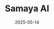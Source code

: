 ---  
layout: startup_page  
title: "Samaya AI"  
id: "samaya.ai"  
permalink: "/samayaaisamaya.ai05142025/"  
website: "https://samaya.ai/"  
funding_round: ""  
funding_amount: "$43.5M"  
investors: "NEA (New Enterprise Associates), Eric Schmidt, Yann LeCun, David Siegel, Marty Chavez, Morgan Stanley"  
about: "Samaya AI is an expert artificial intelligence platform for financial services. It enables customers to create personalized teams of AI agents to supercharge financial research, analysis, and decision-making, with a focus on delivering factual and expert-level insights."  
markets: "AI, Fintech"  
hq: "Mountain View, California, United States"  
founded_year: "2022"  
linkedin: "https://www.linkedin.com/company/samaya-ai"  
twitter: "https://twitter.com/samaya_AI"  
instagram: ""  
facebook: ""  
crunchbase: "https://www.crunchbase.com/organization/samaya-ai"  
pitchbook: "https://pitchbook.com/profiles/company/520841-53"  

date_display: "14-May-2025"  
date: "2025-05-14"

# SEO Optimization  
meta_title: "Samaya AI -  Funding ($43.5M)"  
meta_description: "Samaya AI, Samaya AI is an expert artificial intelligence platform for financial services. It enables customers to create personalized teams of AI agents to supe..."  
meta_keywords: "Samaya AI, AI, Fintech,  funding"  
canonical_url: "https://startup.projectstartups.com/samayaaisamaya.ai05142025/"  
---